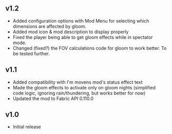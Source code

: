 ## v1.2
+ Added configuration options with Mod Menu for selecting which dimensions are affected by gloom.
+ Added mod icon & mod description to display properly
+ Fixed the player being able to get gloom effects while in spectator mode.
+ Changed (fixed?) the FOV calculations code for gloom to work better. To be tested further.

## v1.1
+ Added compatibility with I'm movens mod's status effect text
+ Made the gloom effects to activate only on gloom nights (simplified code logic, ignoring rain/thundering, but works better for now)
+ Updated the mod to Fabric API 0.110.0

## v1.0
+ Initial release